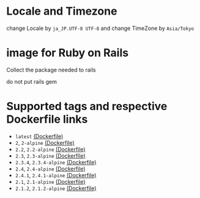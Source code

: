 # Locale and Timezone

change Locale by `ja_JP.UTF-8 UTF-8`
and
change TimeZone by `Asia/Tokyo`

# image for Ruby on Rails

Collect the package needed to rails

do not put rails gem

# Supported tags and respective Dockerfile links

* `latest` [(Dockerfile)](https://github.com/gendosu/docker-ruby-for-rails)
* `2`, `2-alpine` [(Dockerfile)](https://github.com/gendosu/docker-ruby-for-rails/blob/2)
* `2.2`, `2.2-alpine` [(Dockerfile)](https://github.com/gendosu/docker-ruby-for-rails/blob/2.2)
* `2.3`, `2.3-alpine` [(Dockerfile)](https://github.com/gendosu/docker-ruby-for-rails/blob/2.3)
* `2.3.4`, `2.3.4-alpine` [(Dockerfile)](https://github.com/gendosu/docker-ruby-for-rails/blob/2.3.4)
* `2.4`, `2.4-alpine` [(Dockerfile)](https://github.com/gendosu/docker-ruby-for-rails/blob/2.4)
* `2.4.1`, `2.4.1-alpine` [(Dockerfile)](https://github.com/gendosu/docker-ruby-for-rails/blob/2.4.1)
* `2.1`, `2.1-alpine` [(Dockerfile)](https://github.com/gendosu/docker-ruby-for-rails/blob/2.1)
* `2.1.2`, `2.1.2-alpine` [(Dockerfile)](https://github.com/gendosu/docker-ruby-for-rails/blob/2.1.2)

